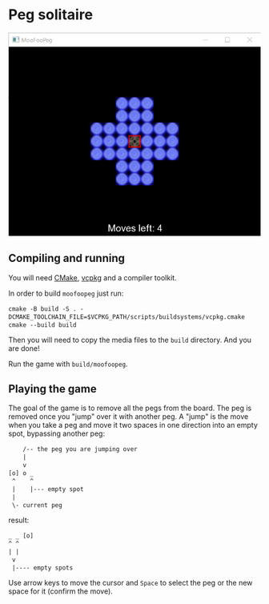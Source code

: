 # Peg solitaire

![screenshot](screenshot.png)

## Compiling and running

You will need [CMake](https://cmake.org/), [vcpkg](https://github.com/microsoft/vcpkg) and a compiler toolkit.

In order to build `moofoopeg` just run:

```
cmake -B build -S . -DCMAKE_TOOLCHAIN_FILE=$VCPKG_PATH/scripts/buildsystems/vcpkg.cmake
cmake --build build
```

Then you will need to copy the media files to the `build` directory. And you are done!

Run the game with `build/moofoopeg`.

## Playing the game

The goal of the game is to remove all the pegs from the board.
The peg is removed once you "jump" over it with another peg.
A "jump" is the move when you take a peg and move it two spaces in one direction into an empty spot,
bypassing another peg:

```
    /-- the peg you are jumping over
    |
    v
[o] o _
 ^    ^
 |    |--- empty spot
 |
 \- current peg
```

result:

```
_ _ [o]
^ ^
| |
 v
 |---- empty spots
```

Use arrow keys to move the cursor and `Space` to select the peg or the new space for it (confirm the move).
